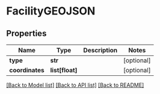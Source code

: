 # FacilityGEOJSON

## Properties
Name | Type | Description | Notes
------------ | ------------- | ------------- | -------------
**type** | **str** |  | [optional] 
**coordinates** | **list[float]** |  | [optional] 

[[Back to Model list]](../README.md#documentation-for-models) [[Back to API list]](../README.md#documentation-for-api-endpoints) [[Back to README]](../README.md)

